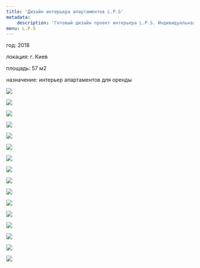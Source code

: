 ```yaml
---
title: 'Дизайн интерьера апартаментов L.P.S'
metadata:
    description: 'Готовый дизайн проект интерьера L.P.S. Индивидуальная организация небольшого жилого пространства однокомнатной квартиры студии. Заказать просчет стоимости проекта.'
menu: L.P.S
---
```


<div class="project-description">
<p>год: 2018</p>
<p>локация: г. Киев</p>
<p>площадь: 57 м2</p>
<p>назначение: интерьер апартаментов для оренды</p>
</div>

<div class="clearfix"></div>
<div id="project-images" class="owl-carousel owl-theme" markdown="1">

![](LPS_1.jpg)

![](LPS_2.jpg)

![](LPS_3.jpg)

![](LPS_4.jpg)

![](LPS_5.jpg)

![](LPS_6.jpg)

![](LPS_7.jpg)

![](LPS_8.jpg)

![](LPS_9.jpg)

![](LPS_10.jpg)

![](LPS_11.jpg)

![](LPS_12.jpg)

![](LPS_13.jpg)

![](LPS_14.jpg)

![](LPS_15.jpg)

![](LPS_16.jpg)

</div>